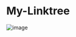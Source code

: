 # My-Linktree
![image](https://user-images.githubusercontent.com/110769010/194775568-eae23add-0de8-4bb7-a9f4-64b659e22dcc.png)
